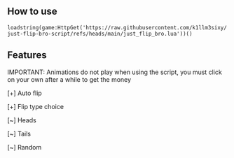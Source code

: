 ## How to use
```loadstring(game:HttpGet('https://raw.githubusercontent.com/k1llm3sixy/just-flip-bro-script/refs/heads/main/just_flip_bro.lua'))()```
## Features

IMPORTANT: Animations do not play when using the script, you must click on your own after a while to get the money

[+] Auto flip

[+] Flip type choice
 
   [~] Heads
 
   [~] Tails
 
   [~] Random
